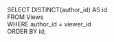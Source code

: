 SELECT DISTINCT(author_id) AS id
<br>
FROM Views
<br>
WHERE author_id = viewer_id
<br>
ORDER BY id;
